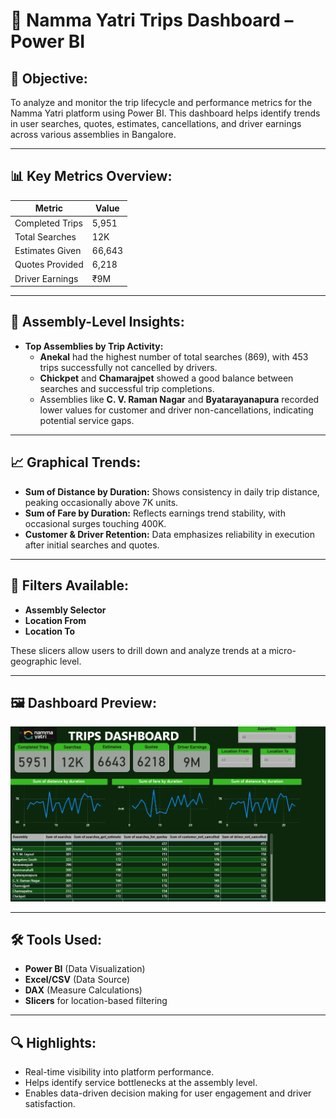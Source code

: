 # 🚖 Namma Yatri Trips Dashboard – Power BI

## 📌 Objective:
To analyze and monitor the trip lifecycle and performance metrics for the Namma Yatri platform using Power BI. This dashboard helps identify trends in user searches, quotes, estimates, cancellations, and driver earnings across various assemblies in Bangalore.

---

## 📊 Key Metrics Overview:

| Metric            | Value       |
|-------------------|-------------|
| Completed Trips   | 5,951       |
| Total Searches    | 12K         |
| Estimates Given   | 66,643      |
| Quotes Provided   | 6,218       |
| Driver Earnings   | ₹9M         |

---

## 📍 Assembly-Level Insights:

- **Top Assemblies by Trip Activity:**
  - **Anekal** had the highest number of total searches (869), with 453 trips successfully not cancelled by drivers.
  - **Chickpet** and **Chamarajpet** showed a good balance between searches and successful trip completions.
  - Assemblies like **C. V. Raman Nagar** and **Byatarayanapura** recorded lower values for customer and driver non-cancellations, indicating potential service gaps.

---

## 📈 Graphical Trends:

- **Sum of Distance by Duration:** Shows consistency in daily trip distance, peaking occasionally above 7K units.
- **Sum of Fare by Duration:** Reflects earnings trend stability, with occasional surges touching 400K.
- **Customer & Driver Retention:** Data emphasizes reliability in execution after initial searches and quotes.

---

## 🧭 Filters Available:

- **Assembly Selector**
- **Location From**
- **Location To**

These slicers allow users to drill down and analyze trends at a micro-geographic level.

---

## 🖼️ Dashboard Preview:

![Namma Yatri Trips Dashboard](https://github.com/Sumanth376/Power-BI-Projects/blob/main/Namma%20Yatri%20Dashboard/Screenshot%202025-05-07%20100426.png)

---

## 🛠️ Tools Used:
- **Power BI** (Data Visualization)
- **Excel/CSV** (Data Source)
- **DAX** (Measure Calculations)
- **Slicers** for location-based filtering

---

## 🔍 Highlights:
- Real-time visibility into platform performance.
- Helps identify service bottlenecks at the assembly level.
- Enables data-driven decision making for user engagement and driver satisfaction.
